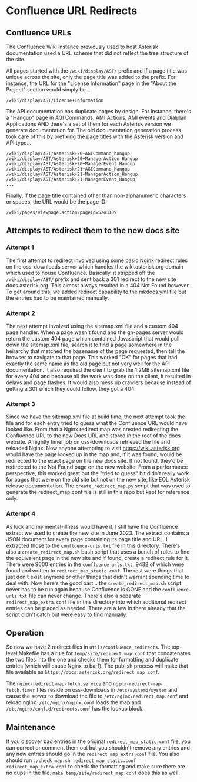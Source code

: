 # Confluence URL Redirects

## Confluence URLs

The Confluence Wiki instance previously used to host Asterisk documentation used a URL scheme that did not reflect the tree structure of the site.

All pages started with the `/wiki/display/AST/` prefix and if a page title was unique across the site, only the page title was added to the prefix.  For instance, the URL for the "License Information" page in the "About the Project" section would simply be...

```
/wiki/display/AST/License+Information
```

The API documentation has duplicate pages by design.  For instance, there's a "Hangup" page in AGI Commands, AMI Actions, AMI events and Dialplan Applications AND there's a set of them for each Asterisk version we generate documentation for.  The old documentation generation process took care of this by prefixing the page titles with the Asterisk version and API type...

```
/wiki/display/AST/Asterisk+20+AGICommand_hangup
/wiki/display/AST/Asterisk+20+ManagerAction_Hangup
/wiki/display/AST/Asterisk+20+ManagerEvent_Hangup
/wiki/display/AST/Asterisk+21+AGICommand_hangup
/wiki/display/AST/Asterisk+21+ManagerAction_Hangup
/wiki/display/AST/Asterisk+21+ManagerEvent_Hangup
...
```

Finally, if the page title contained other than non-alphanumeric characters or spaces, the URL would be the page ID:

```
/wiki/pages/viewpage.action?pageId=5243109
```

## Attempts to redirect them to the new docs site

### Attempt 1

The first attempt to redirect involved using some basic Nginx redirect rules on the oss-downloads server which handles the wiki.asterisk.org domain which used to house Confluence.  Basically, it stripped off the `/wiki/display/AST/` prefix and sent back a 301 redirect to the new site docs.asterisk.org.  This almost always resulted in a 404 Not Found however.  To get around this, we added redirect capability to the mkdocs.yml file but the entries had to be maintained manually.

### Attempt 2

The next attempt involved using the sitemap.xml file and a custom 404 page handler.  When a page wasn't found and the gh-pages server would return the custom 404 page which contained Javascript that would pull down the sitemap.xml file, search it to find a page somewhere in the heirarchy that matched the basename of the page requested, then tell the browser to navigate to that page.  This worked "OK" for pages that had exactly the same name as the old page but not very well for the API documentation.  It also required the client to grab the 1.2MB sitemap.xml file for every 404 and because all the work was done on the client, it resulted in delays and page flashes.  It would also mess up crawlers because instead of getting a 301 which they could follow, they got a 404.

### Attempt 3

Since we have the sitemap.xml file at build time, the next attempt took the file and for each entry tried to guess what the Confluence URL would have looked like.  From that a Nginx redirect map was created redirecting the Confluence URL to the new Docs URL and stored in the root of the docs website.  A nightly timer job on oss-downloads retrieved the file and reloaded Nginx.  Now anyone attempting to visit https://wiki.asterisk.org would have the page looked up in the map and, if it was found, would be redirected to the exact page on the new docs site.  If not found, they'd be redirected to the Not Found page on the new website.  From a performance perspective, this worked great but the "tried to guess" bit didn't really work for pages that were on the old site but not on the new site, like EOL Asterisk release doeumentation.  The `create_redirect_map.py` script that was used to generate the redirect_map.conf file is still in this repo but kept for reference only.

### Attempt 4

As luck and my mental-illness would have it, I still have the Confluence extract we used to create the new site in June 2023.  The extract contains a JSON document for every page containing its page title and URL.  I extracted those to the `confluence-urls.txt` file in this directory.  There's also a `create_redirect_map.sh` bash script that uses a bunch of rules to find the equivalent page in the new site and if found, create a redirect rule for it.  There were 9600 entries in the `confluence-urls.txt`, 9432 of which were found and written to `redirect_map_static.conf`.  The rest were things that just don't exist anymore or other things that didn't warrant spending time to deal with.  Now here's the good part... the `create_redirect_map.sh` script never has to be run again because Confluence is GONE and the `confluence-urls.txt` file can never change.  There's also a separate `redirect_map_extra.conf` file in this directory into which additional redirect entries can be placed as needed.  There are a few in there already that the script didn't catch but were easy to find manually.

## Operation

So now we have 2 redirect files in `utils/confluence_redirects`.  The top-level Makefile has a rule for `temp/site/redirect_map.conf` that concatenates the two files into the one and checks them for formatting and duplicate entries (which will cause Nginx to barf).  The publish process will make that file available as `https://docs.asterisk.org/redirect_map.conf`.

The `nginx-redirect-map-fetch.service` and `nginx-redirect-map-fetch.timer` files reside on oss-downloads in `/etc/systemd/system` and cause the server to download the file to `/etc/nginx/redirect_map.conf` and reload nginx.  `/etc/nginx/nginx.conf` loads the map and `/etc/nginx/conf.d/redirects.conf` has the lookup block.

## Maintenance

If you discover bad entries in the original `redirect_map_static.conf` file, you can correct or comment them out but you shouldn't remove any entries and any new entries should go in the `redirect_map_extra.conf` file.  You also should run `./check_map.sh redirect_map_static.conf redirect_map_extra.conf` to check the formatting and make sure there are no dups in the file.  `make temp/site/redirect_map.conf` does this as well.
